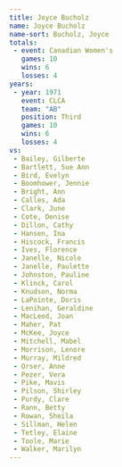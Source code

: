 ```yaml
---
title: Joyce Bucholz
name: Joyce Bucholz
name-sort: Bucholz, Joyce
totals:
 - event: Canadian Women's
   games: 10
   wins: 6
   losses: 4
years:
 - year: 1971
   event: CLCA
   team: "AB"
   position: Third
   games: 10
   wins: 6
   losses: 4
vs:
 - Bailey, Gilberte
 - Bartlett, Sue Ann
 - Bird, Evelyn
 - Boomhower, Jennie
 - Bright, Ann
 - Calles, Ada
 - Clark, June
 - Cote, Denise
 - Dillon, Cathy
 - Hansen, Ina
 - Hiscock, Francis
 - Ives, Florence
 - Janelle, Nicole
 - Janelle, Paulette
 - Johnston, Pauline
 - Klinck, Carol
 - Knudson, Norma
 - LaPointe, Doris
 - Lenihan, Geraldine
 - MacLeod, Joan
 - Maher, Pat
 - McKee, Joyce
 - Mitchell, Mabel
 - Morrison, Lenore
 - Murray, Mildred
 - Orser, Anne
 - Pezer, Vera
 - Pike, Mavis
 - Pilson, Shirley
 - Purdy, Clare
 - Rann, Betty
 - Rowan, Sheila
 - Sillman, Helen
 - Tetley, Elaine
 - Toole, Marie
 - Walker, Marilyn
---
```

